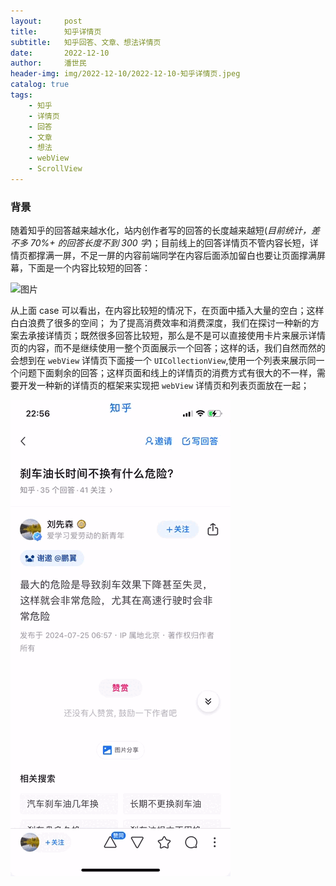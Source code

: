 ```yaml
---
layout:     post
title:      知乎详情页
subtitle:   知乎回答、文章、想法详情页
date:       2022-12-10
author:     潘世民
header-img: img/2022-12-10/2022-12-10-知乎详情页.jpeg
catalog: true
tags:
    - 知乎
    - 详情页
    - 回答
    - 文章
    - 想法
    - webView
    - ScrollView
---
```



### 背景
随着知乎的回答越来越水化，站内创作者写的回答的长度越来越短(*目前统计，差不多 70%+ 的回答长度不到 300 字*)；目前线上的回答详情页不管内容长短，详情页都撑满一屏，不足一屏的内容前端同学在内容后面添加留白也要让页面撑满屏幕，下面是一个内容比较短的回答：

![图片](https://gd-hbimg.huaban.com/038ea98a9cb7cd853757b7b81dd1fb52e7e7eb5744ff9-aomJvK_fw1200webp)

从上面 case 可以看出，在内容比较短的情况下，在页面中插入大量的空白；这样白白浪费了很多的空间；
为了提高消费效率和消费深度，我们在探讨一种新的方案去承接详情页；既然很多回答比较短，那么是不是可以直接使用卡片来展示详情页的内容，而不是继续使用一整个页面展示一个回答；这样的话，我们自然而然的会想到在 `webView` 详情页下面接一个 `UICollectionView`,使用一个列表来展示同一个问题下面剩余的回答；这样页面和线上的详情页的消费方式有很大的不一样，需要开发一种新的详情页的框架来实现把 `webView` 详情页和列表页面放在一起；

![线上详情页](/img/2022-12-10/omni_view.gif)


